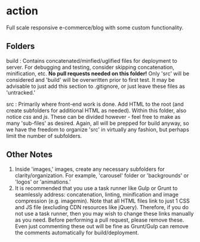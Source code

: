 # action
Full scale responsive e-commerce/blog with some custom functionality.

## Folders
build
: Contains concatenated/minfied/uglified files for deployment to server. For debugging and testing, consider skipping concatenation, minification, etc. **No pull requests needed on this folder!** Only 'src' will be considered and 'build' will be overwritten prior to first test. It may be advisable to just add this section to .gitignore, or just leave these files as 'untracked.'

src
: Primarily where front-end work is done. Add HTML to the root (and create subfolders for additional HTML as needed). Within this folder, also notice *css* and *js*. These can be divided however - feel free to make as many 'sub-files' as desired. Again, all will be prepped for build anyway, so we have the freedom to organize 'src' in virtually any fashion, but perhaps limit the number of subfolders.

## Other Notes

1. Inside 'images,' images, create any necessary subfolders for clarity/organization. For example, 'carousel' folder or 'backgrounds' or 'logos' or 'animations.'
2. It is recommended that you use a task runner like Gulp or Grunt to seamlessly address: concatenation, linting, minification and image compression (e.g. imagemin). Note that all HTML files link to just 1 CSS and JS file (excluding CDN resources like jQuery). Therefore, if you do not use a task runner, then you may wish to change these links manually as you need. Before performing a pull request, please remove these. Even just commenting these out will be fine as Grunt/Gulp can remove the comments automatically for build/deployment.
